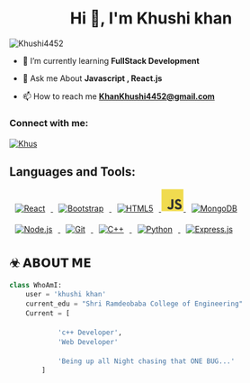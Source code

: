 

<h1 align="center">Hi 👋, I'm Khushi khan</h1>



<p align="left"> <img src="https://komarev.com/ghpvc/?username=Khushi4452&label=Profile%20views&color=0e75b6&style=flat" alt="Khushi4452" /> </p>

- 🌱 I’m currently learning **FullStack Development**

- 💬 Ask me About **Javascript , React.js**

- 📫 How to reach me **KhanKhushi4452@gmail.com**


<h3 align="left">Connect with me:</h3>
<p align="left">
<a href="https://linkedin.com/in/Mushrat khan" target="blank"><img align="center" src="https://raw.githubusercontent.com/rahuldkjain/github-profile-readme-generator/master/src/images/icons/Social/linked-in-alt.svg" alt="Khus" height="30" width="40" /></a>

</p>




<h2 align="left">Languages and Tools:</h2>
<p align="left">
  <a href="https://reactjs.org/" target="_blank">
    <img src="https://profilinator.rishav.dev/skills-assets/react-original-wordmark.svg" alt="React" height="50" style="margin: 10px;"/>
  </a>  
  <a href="https://getbootstrap.com/docs/3.4/javascript/" target="_blank">
    <img src="https://profilinator.rishav.dev/skills-assets/bootstrap-plain.svg" alt="Bootstrap" height="50" style="margin: 10px;"/>
  </a>  
  <a href="https://en.wikipedia.org/wiki/HTML5" target="_blank">
    <img src="https://profilinator.rishav.dev/skills-assets/html5-original-wordmark.svg" alt="HTML5" height="50" style="margin: 10px;"/>
  </a>  
  <a href="https://www.javascript.com/" target="_blank">
    <img src="https://raw.githubusercontent.com/devicons/devicon/master/icons/javascript/javascript-original.svg" alt="javascript" width="40" height="40"/> 
  </a>  
  <a href="https://www.mongodb.com/" target="_blank">
    <img src="https://profilinator.rishav.dev/skills-assets/mongodb-original-wordmark.svg" alt="MongoDB" height="50" style="margin: 10px;"/>
  </a>  
  <a href="https://nodejs.org/" target="_blank">
    <img src="https://profilinator.rishav.dev/skills-assets/nodejs-original-wordmark.svg" alt="Node.js" height="50" style="margin: 10px;"/>
  </a>  
  <a href="https://github.com/" target="_blank">
    <img src="https://profilinator.rishav.dev/skills-assets/git-scm-icon.svg" alt="Git" height="50" style="margin: 10px;"/>
  </a>  
  <a href="https://www.cplusplus.com/" target="_blank">
    <img src="https://profilinator.rishav.dev/skills-assets/cplusplus-original.svg" alt="C++" height="50" style="margin: 10px;"/>
  </a>  
  <a href="https://www.python.org/" target="_blank">
    <img src="https://profilinator.rishav.dev/skills-assets/python-original.svg" alt="Python" height="50" style="margin: 10px;"/>
  </a>

  <a href="https://expressjs.com/" target="_blank">
    <img src="https://profilinator.rishav.dev/skills-assets/express-original-wordmark.svg" alt="Express.js" height="50" style="margin: 10px;"/>
  </a>
</p>




## ☣ 𝗔𝗕𝗢𝗨𝗧 𝗠𝗘
```python
class WhoAmI:
	user = 'khushi khan'
   	current_edu = "Shri Ramdeobaba College of Engineering"
   	Current = [
   			
   			'c++ Developer',
   			'Web Developer'
                        
   			'Being up all Night chasing that ONE BUG...'
   		]
   ```
  
